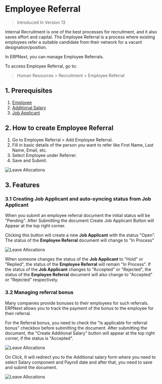 <!-- add-breadcrumbs -->

# Employee Referral

> Introduced In Version 13

Internal Recruitment is one of the best processes for recruitment, and it also saves effort and capital.
The Employee Referral is a process where existing employees refer a suitable candidate from their network for a vacant designation/position.

In ERPNext, you can manage Employee Referrals.

To access Employee Referral, go to:

> Human Resources > Recruitment > Employee Referral


## 1. Prerequisites
1. [Employee](/docs/user/manual/en/human-resources/employee)
1. [Additional Salary](/docs/user/manual/en/human-resources/additional-salary)
1. [Job Applicant](/docs/user/manual/en/human-resources/job-applicant)

## 2. How to create Employee Referral
1. Go to Employee Referral > Add Employee Referral.
1. Fill in basic details of the person you want to refer like First Name, Last Name, Email, etc.
1. Select Employee under Referrer.
1. Save and Submit.


<img class="screenshot" alt="Leave Allocations"
    src="{{docs_base_url}}/assets/img/human-resources/employee-referral.png">

## 3. Features

### 3.1 Creating Job Applicant and auto-syncing status from Job Applicant
When you submit an employee referral document the initial status will be "Pending". After Submitting the document Create Job Applicant Button will Appear at the top right corner.

Clicking this button will create a new **Job Applicant** with the status "Open". The status of the **Employee Referral** document will change to "In Process"

<img class="screenshot" alt="Leave Allocations"
    src="{{docs_base_url}}/assets/img/human-resources/create-job-applicant.png">

When someone changes the status of the **Job Applicant** to "Hold" or "Replied", the status of the **Employee Referral** will remain "In Process". If the status of the **Job Applicant** changes to "Accepted" or "Rejected", the status of the **Employee Referral** document will also change to "Accepted" or "Rejected" respectively.

### 3.2 Managing referral bonus
Many companies provide bonuses to their employees for such referrals. ERPNext allows you to track the payment of the bonus to the employee for their referral.

For the Referral bonus, you need to check the "Is applicable for referral bonus" checkbox before submitting the document. After submitting the document, the "Create Additional Salary" button will appear at the top right corner, if the status is "Accepted".

<img class="screenshot" alt="Leave Allocations"
    src="{{docs_base_url}}/assets/img/human-resources/referral-bonus.png">

On Click, It will redirect you to the Additional salary form where you need to select Salary component and Payroll date and after that, you need to save and submit the document.

<img class="screenshot" alt="Leave Allocations"
    src="{{docs_base_url}}/assets/img/human-resources/create-referral-bonus.png">
